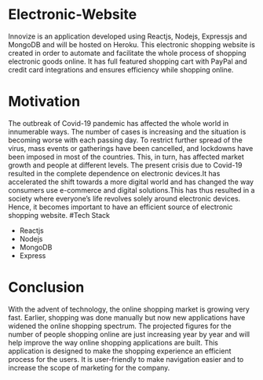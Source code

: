 # Electronic-Website
Innovize is an application developed using Reactjs, Nodejs, Expressjs and MongoDB and will be hosted on Heroku. This electronic shopping website is created in order to automate 
and facilitate the whole process of shopping electronic goods online. It has full featured shopping cart with PayPal and credit card integrations and ensures efficiency while 
shopping online.
# Motivation 
The outbreak of Covid-19 pandemic has affected the whole world in innumerable ways. The number of cases is increasing and the situation is becoming worse with each passing day. 
To restrict further spread of the virus, mass events or gatherings have been cancelled, and lockdowns have been imposed in most of the countries. This, in turn, has affected 
market growth and people at different levels. The present crisis due to Covid-19 resulted in the complete dependence on electronic devices.It has accelerated the shift towards 
a more digital world and has changed the way consumers use e-commerce and digital solutions.This has thus resulted in a society where everyone’s life revolves solely around 
electronic devices. Hence, it becomes important to have an efficient source of electronic shopping website.
#Tech Stack
* Reactjs
* Nodejs
* MongoDB
* Express
# Conclusion
With the advent of technology, the online shopping market is growing very fast. Earlier, shopping was done manually but now new applications have widened the online shopping 
spectrum. The projected figures for the number of people shopping online are just increasing year by year and will help improve the way online shopping applications are built. 
This application is designed to make the shopping experience an efficient process for the users. It is user-friendly to make navigation easier and to increase the scope of marketing for the company.
